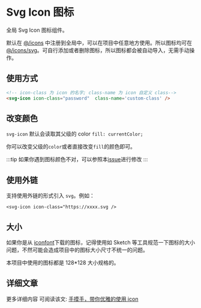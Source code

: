 # Svg Icon 图标

全局 Svg Icon 图标组件。

默认在 [@/icons](https://github.com/PAXFE/vue-element-admin/blob/master/src/icons/index.js#L6) 中注册到全局中，可以在项目中任意地方使用。所以图标均可在 [@/icons/svg](https://github.com/PAXFE/vue-element-admin/tree/master/src/icons/svg)。可自行添加或者删除图标，所以图标都会被自动导入，无需手动操作。

## 使用方式

```html
<!-- icon-class 为 icon 的名字; class-name 为 icon 自定义 class-->
<svg-icon icon-class="password"  class-name='custom-class' />
```

## 改变颜色

`svg-icon` 默认会读取其父级的 color `fill: currentColor;`

你可以改变父级的`color`或者直接改变`fill`的颜色即可。

:::tip
如果你遇到图标颜色不对，可以参照本[issue](https://github.com/PAXFE/vue-element-admin/issues/330)进行修改
:::

## 使用外链 <Badge text="v4.1.1+"/>

支持使用外链的形式引入 `svg`。例如：

`<svg-icon icon-class="https://xxxx.svg />`

## 大小

如果你是从 [iconfont](https://www.iconfont.cn/)下载的图标，记得使用如 Sketch 等工具规范一下图标的大小问题，不然可能会造成项目中的图标大小尺寸不统一的问题。

本项目中使用的图标都是 128\*128 大小规格的。

## 详细文章

更多详细内容 可阅读该文: [手摸手，带你优雅的使用 icon](https://juejin.im/post/59bb864b5188257e7a427c09)
